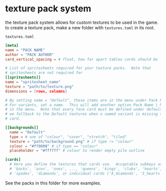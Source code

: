 # texture pack system

the texture pack system allows for custom textures to be used in the game.  
to create a texture pack, make a new folder with `textures.toml` in its root.  

`textures.toml`  
```toml
[meta]
name = "PACK NAME"
author = "PACK AUTHOR"
card_vertical_spacing = # float, how far apart tableu cards should be

# List of spritesheets required for your texture packs.  Note that
# spritesheets are not required for
[[spritesheets]]
name = "spritesheet_name"
texture = "path/to/texture.png"
dimensions = [rows, columns]

# By setting name = "Default", these items are in the menu under Pack Name.
# For variants, set a name.  This will add another option Pack Name | Name 
# in the menu.  Note that every face card must be defined under default as 
# we fallback to the Default textures when a named variant is missing some
# card.

[[backgrounds]]
  name = "Default"
  type = # one of "colour", "cover", "stretch", "tiled"
  texture = "path/to/background.png" # if type != "colour"
  colour = "#ff0000" # if type == "colour"
  placeholder = "#ffffff" # colour to render empty pile outline

[cards]
  # Here you define the textures that cards use.  Acceptable subkeys are
  # 'backs', 'aces', 'ones', ..., 'queens', 'kings', 'clubs', 'hearts',
  # 'spades', 'diamonds', or individual cards ('A_diamonds', '3_hearts', etc)
```

See the packs in this folder for more examples.
